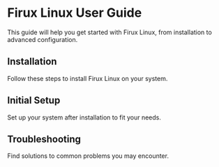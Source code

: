 # Firux Linux User Guide

This guide will help you get started with Firux Linux, from installation to advanced configuration.

## Installation

Follow these steps to install Firux Linux on your system.

## Initial Setup

Set up your system after installation to fit your needs.

## Troubleshooting

Find solutions to common problems you may encounter.
